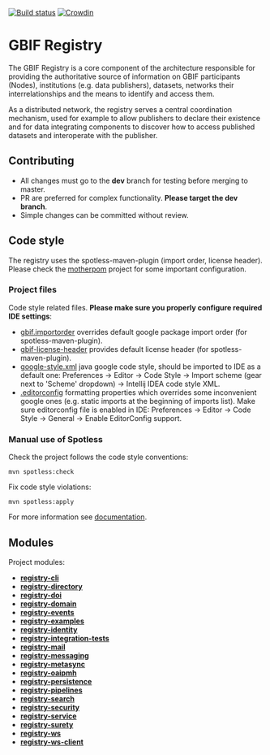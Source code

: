 [![Build status](https://builds.gbif.org/job/registry-dev/badge/icon)](https://builds.gbif.org/job/registry-dev/lastBuild/console)
[![Crowdin](https://badges.crowdin.net/gbif-registry/localized.svg)](https://crowdin.com/project/gbif-registry)

# GBIF Registry

The GBIF Registry is a core component of the architecture responsible for providing the authoritative source of information on GBIF participants (Nodes), institutions (e.g. data publishers), datasets, networks their interrelationships and the means to identify and access them.

As a distributed network, the registry serves a central coordination mechanism, used for example to allow publishers to declare their existence and for data integrating components to discover how to access published datasets and interoperate with the publisher.

## Contributing
* All changes must go to the **dev** branch for testing before merging to master.
* PR are preferred for complex functionality. **Please target the dev branch**.
* Simple changes can be committed without review.

## Code style

The registry uses the spotless-maven-plugin (import order, license header).
Please check the [motherpom](https://github.com/gbif/motherpom) project for some important configuration.

### Project files

Code style related files. **Please make sure you properly configure required IDE settings**:

- [gbif.importorder](./gbif.importorder) overrides default google package import order (for spotless-maven-plugin).
- [gbif-license-header](./gbif-license-header) provides default license header (for spotless-maven-plugin).
- [google-style.xml](./google-style.xml) java google code style, should be imported to IDE as a default one: Preferences → Editor → Code Style → Import scheme (gear next to 'Scheme' dropdown) → Intellij IDEA code style XML.
- [.editorconfig](./.editorconfig) formatting properties which overrides some inconvenient google ones (e.g. static imports at the beginning of imports list). Make sure editorconfig file is enabled in IDE: Preferences → Editor → Code Style → General → Enable EditorConfig support.


### Manual use of Spotless

Check the project follows the code style conventions:

```
mvn spotless:check
```

Fix code style violations:

```
mvn spotless:apply
```

For more information see [documentation](https://github.com/diffplug/spotless/tree/master/plugin-maven).


## Modules
 Project modules:
 - [**registry-cli**](registry-cli/README.md)
 - [**registry-directory**](registry-directory/README.md)
 - [**registry-doi**](registry-doi/README.md)
 - [**registry-domain**](registry-domain/README.md)
 - [**registry-events**](registry-events/README.md)
 - [**registry-examples**](registry-examples/README.md)
 - [**registry-identity**](registry-identity/README.md)
 - [**registry-integration-tests**](registry-integration-tests/README.md)
 - [**registry-mail**](registry-mail/README.md)
 - [**registry-messaging**](registry-messaging/README.md)
 - [**registry-metasync**](registry-metasync/README.md)
 - [**registry-oaipmh**](registry-oaipmh/README.md)
 - [**registry-persistence**](registry-persistence/README.md)
 - [**registry-pipelines**](registry-pipelines/README.md)
 - [**registry-search**](registry-search/README.md)
 - [**registry-security**](registry-security/README.md)
 - [**registry-service**](registry-service/README.md)
 - [**registry-surety**](registry-surety/README.md)
 - [**registry-ws**](registry-ws/README.md)
 - [**registry-ws-client**](registry-ws-client/README.md)
